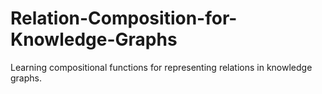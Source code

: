 # Relation-Composition-for-Knowledge-Graphs
Learning compositional functions for representing relations in knowledge graphs.
